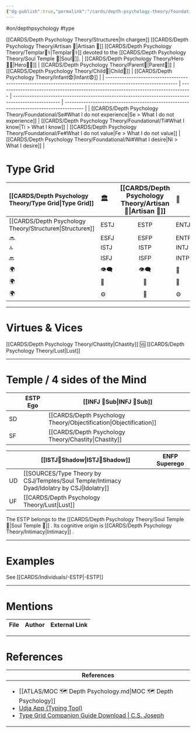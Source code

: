 ```yaml
---
{"dg-publish":true,"permalink":"/cards/depth-psychology-theory/foundational/estp/","created":"2023-01-05T15:47:27.032+01:00","updated":"2023-04-29T13:33:46.847+02:00"}
---
```


#on/depthpsychology  #type 

[[CARDS/Depth Psychology Theory/Structure🔛\|In charge🔛]] [[CARDS/Depth Psychology Theory/Artisan 🧰\|Artisan 🧰]] [[CARDS/Depth Psychology Theory/Templar🌠⚕️\|Templar🌠⚕️]] devoted to the [[CARDS/Depth Psychology Theory/Soul Temple 👥\|Soul👥]]. 
| [[CARDS/Depth Psychology Theory/Hero🦸‍♂️\|Hero🦸‍♂️]]                                                                                                | [[CARDS/Depth Psychology Theory/Parent🤨\|Parent🤨]]                                                                       | [[CARDS/Depth Psychology Theory/Child👼\|Child👼]]                                                                                        | [[CARDS/Depth Psychology Theory/Infant😨\|Infant😨]]                                                                           |
| ------------------------------------------------------------------------------------------------------------ | ---------------------------------------------------------------------------------- | -------------------------------------------------------------------------------------------------- | -------------------------------------------------------------------------------------- |
| [[CARDS/Depth Psychology Theory/Foundational/Se#What I do not experience\|Se > What I do not experience]] | [[CARDS/Depth Psychology Theory/Foundational/Ti#What I know\|Ti > What I know]] | [[CARDS/Depth Psychology Theory/Foundational/Fe#What I do not value\|Fe > What I do not value]] | [[CARDS/Depth Psychology Theory/Foundational/Ni#What I desire\|Ni > What I desire]] |

# Type Grid 
| [[CARDS/Depth Psychology Theory/Type Grid\|Type Grid]]         | <font size="4"> 🏛️</font> | <font size="4"> [[CARDS/Depth Psychology Theory/Artisan 🧰\|Artisan 🧰]]</font> | <font size="4"> 🔮</font> | <font size="4"> 🦄</font> | 💬 |💬| 💬 |
|:--------------------- |:------------------------- |:-------------------------:|:------------------------------------------------ |:------------------------- |:--------------------------- |:--------------------------- |:--------------------------- |
| [[CARDS/Depth Psychology Theory/Structure🔛\|Structure🔛]]| ESTJ|ESTP| ENTJ| ENFJ| ➡️| 👋| 🏆|
| 🔜| ESFJ|ESFP |ENTP| ENFP| ↪️| 👋| 🏃‍♂️                       |
| 🔝| ISTJ|ISTP| INTJ| INFJ| 🧘‍♂️ | 🏃‍♂️ | 🔙 | 
| 🔙| ISFJ|ISFP| INTP| INFP| ↪️| 🧘‍♂️| 🏆                          |
|🌍 | 👁️‍🗨️|👁️‍🗨️| 🧲| 🧲||                             |                             |
| 🌍 | 🐜|🦊| 🦊| 🐜||                             |                             |
|🌍| ⚙️|👀| ⚙️| 👀|                             |                             |                             |

---
# Virtues & Vices
[[CARDS/Depth Psychology Theory/Chastity\|Chastity]] 🆚 [[CARDS/Depth Psychology Theory/Lust\|Lust]]

---
# Temple / 4 sides of the Mind
|  | ESTP Ego          | [[INFJ 🤸Sub\|INFJ 🤸Sub]] |
| ------------ | ----------------- | ----------------- |
| SD           |                   | [[CARDS/Depth Psychology Theory/Objectification\|Objectification]]  |
| SF           |                   | [[CARDS/Depth Psychology Theory/Chastity\|Chastity]]    |

|     | [[ISTJ👤Shadow\|ISTJ👤Shadow]] | ENFP Superego |
| --- | ---------------- | ------------- |
| UD  | [[SOURCES/Type Theory by CSJ/Temples/Soul Temple/Intimacy Dyad/Idolatry by CSJ\|Idolatry]]   |               |
| UF  | [[CARDS/Depth Psychology Theory/Lust\|Lust]]    |               |

The ESTP belongs to the [[CARDS/Depth Psychology Theory/Soul Temple 👥\|Soul Temple 👥]]  .
Its cognitive origin is [[CARDS/Depth Psychology Theory/Intimacy\|Intimacy]] .

---
# Examples 
See [[CARDS/Individuals/-ESTP\|-ESTP]] 

---
# Mentions
| File | Author | External Link |
| ---- | ------ | ------------- |

---
# References
| References                                                                                                                                                                                                                                                           |
| -------------------------------------------------------------------------------------------------------------------------------------------------------------------------------------------------------------------------------------------------------------------- |
| <ul><li>[[ATLAS/MOC 🗺️ Depth Psychology.md\\|MOC 🗺️ Depth Psychology]]</li><li>[Udja App (Typing Tool)](https://www.udja.app/#/)</li><li>[Type Grid Companion Guide Download \\| C.S. Joseph](https://csjoseph.life/type-grid-companion-guide-download/)</li></ul> |







